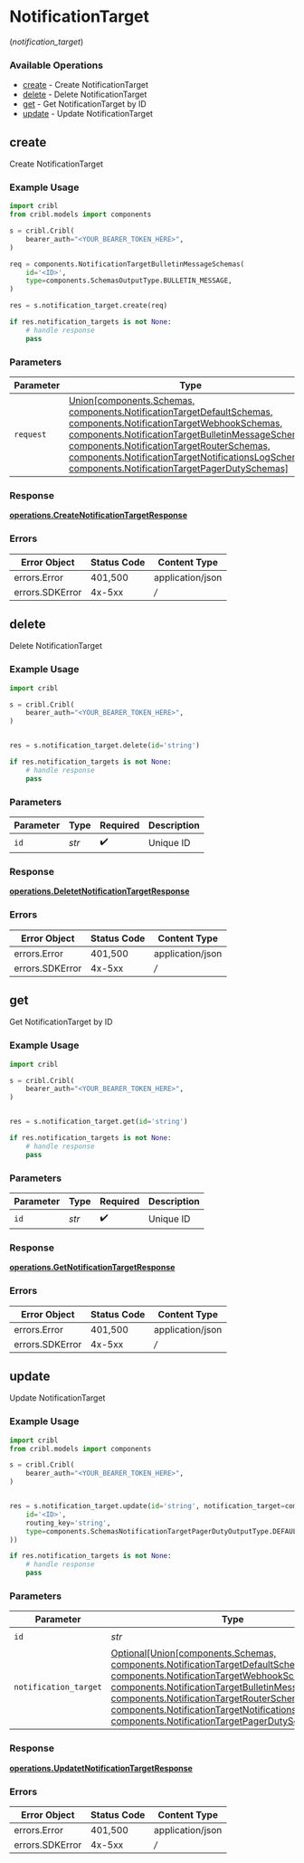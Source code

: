 # NotificationTarget
(*notification_target*)

### Available Operations

* [create](#create) - Create NotificationTarget
* [delete](#delete) - Delete NotificationTarget
* [get](#get) - Get NotificationTarget by ID
* [update](#update) - Update NotificationTarget

## create

Create NotificationTarget

### Example Usage

```python
import cribl
from cribl.models import components

s = cribl.Cribl(
    bearer_auth="<YOUR_BEARER_TOKEN_HERE>",
)

req = components.NotificationTargetBulletinMessageSchemas(
    id='<ID>',
    type=components.SchemasOutputType.BULLETIN_MESSAGE,
)

res = s.notification_target.create(req)

if res.notification_targets is not None:
    # handle response
    pass
```

### Parameters

| Parameter                                                                                                                                                                                                                                                                                                                                                                  | Type                                                                                                                                                                                                                                                                                                                                                                       | Required                                                                                                                                                                                                                                                                                                                                                                   | Description                                                                                                                                                                                                                                                                                                                                                                |
| -------------------------------------------------------------------------------------------------------------------------------------------------------------------------------------------------------------------------------------------------------------------------------------------------------------------------------------------------------------------------- | -------------------------------------------------------------------------------------------------------------------------------------------------------------------------------------------------------------------------------------------------------------------------------------------------------------------------------------------------------------------------- | -------------------------------------------------------------------------------------------------------------------------------------------------------------------------------------------------------------------------------------------------------------------------------------------------------------------------------------------------------------------------- | -------------------------------------------------------------------------------------------------------------------------------------------------------------------------------------------------------------------------------------------------------------------------------------------------------------------------------------------------------------------------- |
| `request`                                                                                                                                                                                                                                                                                                                                                                  | [Union[components.Schemas, components.NotificationTargetDefaultSchemas, components.NotificationTargetWebhookSchemas, components.NotificationTargetBulletinMessageSchemas, components.NotificationTargetRouterSchemas, components.NotificationTargetNotificationsLogSchemas, components.NotificationTargetPagerDutySchemas]](../../models/components/notificationtarget.md) | :heavy_check_mark:                                                                                                                                                                                                                                                                                                                                                         | The request object to use for the request.                                                                                                                                                                                                                                                                                                                                 |


### Response

**[operations.CreateNotificationTargetResponse](../../models/operations/createnotificationtargetresponse.md)**
### Errors

| Error Object     | Status Code      | Content Type     |
| ---------------- | ---------------- | ---------------- |
| errors.Error     | 401,500          | application/json |
| errors.SDKError  | 4x-5xx           | */*              |

## delete

Delete NotificationTarget

### Example Usage

```python
import cribl

s = cribl.Cribl(
    bearer_auth="<YOUR_BEARER_TOKEN_HERE>",
)


res = s.notification_target.delete(id='string')

if res.notification_targets is not None:
    # handle response
    pass
```

### Parameters

| Parameter          | Type               | Required           | Description        |
| ------------------ | ------------------ | ------------------ | ------------------ |
| `id`               | *str*              | :heavy_check_mark: | Unique ID          |


### Response

**[operations.DeletetNotificationTargetResponse](../../models/operations/deletetnotificationtargetresponse.md)**
### Errors

| Error Object     | Status Code      | Content Type     |
| ---------------- | ---------------- | ---------------- |
| errors.Error     | 401,500          | application/json |
| errors.SDKError  | 4x-5xx           | */*              |

## get

Get NotificationTarget by ID

### Example Usage

```python
import cribl

s = cribl.Cribl(
    bearer_auth="<YOUR_BEARER_TOKEN_HERE>",
)


res = s.notification_target.get(id='string')

if res.notification_targets is not None:
    # handle response
    pass
```

### Parameters

| Parameter          | Type               | Required           | Description        |
| ------------------ | ------------------ | ------------------ | ------------------ |
| `id`               | *str*              | :heavy_check_mark: | Unique ID          |


### Response

**[operations.GetNotificationTargetResponse](../../models/operations/getnotificationtargetresponse.md)**
### Errors

| Error Object     | Status Code      | Content Type     |
| ---------------- | ---------------- | ---------------- |
| errors.Error     | 401,500          | application/json |
| errors.SDKError  | 4x-5xx           | */*              |

## update

Update NotificationTarget

### Example Usage

```python
import cribl
from cribl.models import components

s = cribl.Cribl(
    bearer_auth="<YOUR_BEARER_TOKEN_HERE>",
)


res = s.notification_target.update(id='string', notification_target=components.NotificationTargetPagerDutySchemas(
    id='<ID>',
    routing_key='string',
    type=components.SchemasNotificationTargetPagerDutyOutputType.DEFAULT,
))

if res.notification_targets is not None:
    # handle response
    pass
```

### Parameters

| Parameter                                                                                                                                                                                                                                                                                                                                                                            | Type                                                                                                                                                                                                                                                                                                                                                                                 | Required                                                                                                                                                                                                                                                                                                                                                                             | Description                                                                                                                                                                                                                                                                                                                                                                          |
| ------------------------------------------------------------------------------------------------------------------------------------------------------------------------------------------------------------------------------------------------------------------------------------------------------------------------------------------------------------------------------------ | ------------------------------------------------------------------------------------------------------------------------------------------------------------------------------------------------------------------------------------------------------------------------------------------------------------------------------------------------------------------------------------ | ------------------------------------------------------------------------------------------------------------------------------------------------------------------------------------------------------------------------------------------------------------------------------------------------------------------------------------------------------------------------------------ | ------------------------------------------------------------------------------------------------------------------------------------------------------------------------------------------------------------------------------------------------------------------------------------------------------------------------------------------------------------------------------------ |
| `id`                                                                                                                                                                                                                                                                                                                                                                                 | *str*                                                                                                                                                                                                                                                                                                                                                                                | :heavy_check_mark:                                                                                                                                                                                                                                                                                                                                                                   | Unique ID                                                                                                                                                                                                                                                                                                                                                                            |
| `notification_target`                                                                                                                                                                                                                                                                                                                                                                | [Optional[Union[components.Schemas, components.NotificationTargetDefaultSchemas, components.NotificationTargetWebhookSchemas, components.NotificationTargetBulletinMessageSchemas, components.NotificationTargetRouterSchemas, components.NotificationTargetNotificationsLogSchemas, components.NotificationTargetPagerDutySchemas]]](../../models/components/notificationtarget.md) | :heavy_minus_sign:                                                                                                                                                                                                                                                                                                                                                                   | NotificationTarget object to be updated                                                                                                                                                                                                                                                                                                                                              |


### Response

**[operations.UpdatetNotificationTargetResponse](../../models/operations/updatetnotificationtargetresponse.md)**
### Errors

| Error Object     | Status Code      | Content Type     |
| ---------------- | ---------------- | ---------------- |
| errors.Error     | 401,500          | application/json |
| errors.SDKError  | 4x-5xx           | */*              |
